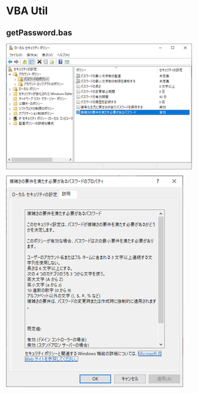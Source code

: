 # VBA Util

## getPassword.bas

![1](https://github.com/mindwood-jp/vba-util/blob/images/1.png)

![2](https://github.com/mindwood-jp/vba-util/blob/images/2.png)

